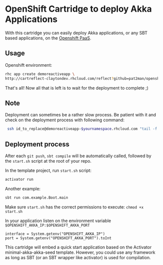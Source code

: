 # OpenShift Cartridge to deploy Akka Applications

With this cartridge you can easily deploy Akka applications, or any SBT based applications, on the [Openshift PaaS](https://www.openshift.com/).

## Usage

Openshift environment:

```bash
rhc app create demoreactiveapp \
http://cartreflect-claytondev.rhcloud.com/reflect?github=pat2man/openshift-cartridge-akka
```

That's all! Now all that is left is to wait for the deployment to complete ;)

## Note

Deployment can sometimes be a rather slow process. Be patient with it and check on the deployment process with following command:

```bash
 ssh id_to_replace@demoreactiveapp-$yournamespace.rhcloud.com "tail -f akka/logs/akka.log"
 ```

## Deployment process

After each `git push`, `sbt compile` will be automatically called, followed by the `start.sh` script at the root of your repo.

In the template project, run `start.sh` script:

```bash
activator run
```
    
Another example:

```bash
sbt run com.example.Boot.main
```

Make sure `start.sh` has the correct permissions to execute: `chmod +x start.sh` 

In your application listen on the environment variable `$OPENSHIFT_AKKA_IP:$OPENSHIFT_AKKA_PORT`

    interface = System.getenv("OPENSHIFT_AKKA_IP")
    port = System.getenv("OPENSHIFT_AKKA_PORT").toInt

This cartridge will embed a quick start application based on the Activator minimal-akka-akka-seed template. However, you could use any framework as long as SBT (or an SBT wrapper like activator) is used for compilation.
